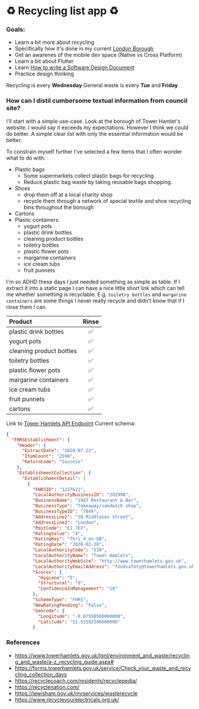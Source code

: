 # ♻️ Recycling list app ♻️

### Goals:
 - Learn a bit more about recycling
 - Specifically how it's done in my current [London Borough](https://www.towerhamlets.gov.uk/Home.aspx)
 - Get an awarenes of the mobile dev space (Native vs Cross Platform)
 - Learn a bit about Flutter
 - Learn [How to write a Software Design Document](https://mickeys.link/e64fdc)
 - Practice design thinking

Recycling is every **Wednesday** 
General waste is every **Tue** and **Friday**


### How can I distil cumbersome textual information from council site?

I'll start with a simple use-case. Look at the borough of Tower Hamlet's website. I would say it exceeds my expectations. However I think we could do better. A simple clear list with only the essential information would be better. 

To constrain myself further I've selected a few items that I often wonder what to do with:
- Plastic bags
    * Some supermarkets collect plastic bags for recycling
    * Reduce plastic bag waste by taking reusable bags shopping.
- Shoes
    * drop them off at a local charity shop
    * recycle them through a network of special textile and shoe recycling bins throughout the borough
- Cartons
- Plastic containers
    * yogurt pots
    * plastic drink bottles
    * cleaning product bottles
    * toiletry bottles
    * plastic flower pots
    * margarine containers
    * ice cream tubs
    * fruit punnets

I'm so ADHD these days I just needed something as simple as table.
If I extract it into a static page I can have a nice little short link which can tell me whether something is recyclable. E.g. `toiletry bottles` and `margarine containers` are some things I never really recycle and didn't know that if I rinse them I can.

| Product                  |  Rinse |
|:-------------------------|:------:|
| plastic drink bottles    |   ✅   |
| yogurt pots              |   ✅   |
| cleaning product bottles |   ✅   |
| toiletry bottles         |   ✅   |
| plastic flower pots      |   ✅   |
| margarine containers     |   ✅   |
| ice cream tubs           |   ✅   |
| fruit punnets            |   ✅   |
| cartons                  |   ✅   |


Link to [Tower Hamlets API Endpoint](http://ratings.food.gov.uk/OpenDataFiles/FHRS530en-GB.json)
Current schema:
```json
{
  "FHRSEstablishment": {
    "Header": {
      "ExtractDate": "2020-07-22",
      "ItemCount": "2598",
      "ReturnCode": "Success"
    },
    "EstablishmentCollection": {
      "EstablishmentDetail": [
        {
          "FHRSID": "1227622",
          "LocalAuthorityBusinessID": "202990",
          "BusinessName": "1947 Restaurant & Bar",
          "BusinessType": "Takeaway/sandwich shop",
          "BusinessTypeID": "7844",
          "AddressLine2": "38 Middlesex Street",
          "AddressLine3": "London",
          "PostCode": "E1 7EX",
          "RatingValue": "4",
          "RatingKey": "fhrs_4_en-GB",
          "RatingDate": "2020-02-26",
          "LocalAuthorityCode": "530",
          "LocalAuthorityName": "Tower Hamlets",
          "LocalAuthorityWebSite": "http://www.towerhamlets.gov.uk",
          "LocalAuthorityEmailAddress": "foodsafety@towerhamlets.gov.uk",
          "Scores": {
            "Hygiene": "5",
            "Structural": "0",
            "ConfidenceInManagement": "10"
          },
          "SchemeType": "FHRS",
          "NewRatingPending": "False",
          "Geocode": {
            "Longitude": "-0.07550500000000",
            "Latitude": "51.51582500000000"
          }
```

### References
- https://www.towerhamlets.gov.uk/lgnl/environment_and_waste/recycling_and_waste/a-z_recycling_guide.aspx#
- https://forms.towerhamlets.gov.uk/service/Check_your_waste_and_recycling_collection_days
- https://recyclecoach.com/residents/recyclepedia/
- https://recyclenation.com/
- https://lewisham.gov.uk/myservices/wasterecycle
- https://www.recycleyourelectricals.org.uk/
